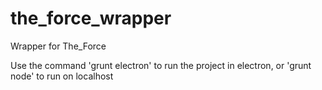 # the_force_wrapper
Wrapper for The_Force

Use the command 'grunt electron' to run the project in electron, or 'grunt node' to run on localhost
